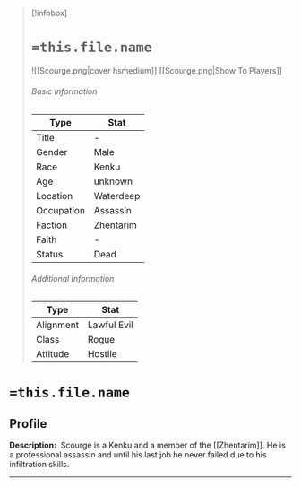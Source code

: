 > [!infobox]
> # `=this.file.name`
> ![[Scourge.png|cover hsmedium]]
> [[Scourge.png|Show To Players]]
> ###### Basic Information
> Type |  Stat |
> ---|---|
> Title | - |
> Gender | Male |
> Race | Kenku |
> Age | unknown |
> Location | Waterdeep |
> Occupation | Assassin |
> Faction | Zhentarim |
> Faith | - |
> Status | Dead |
> ###### Additional Information
> Type |  Stat |
> ---|---|
> Alignment | Lawful Evil |
> Class | Rogue |
> Attitude | Hostile |

# `=this.file.name`
## Profile

**Description:** 
Scourge is a Kenku and a member of the [[Zhentarim]]. He is a professional assassin and until his last job he never failed due to his infiltration skills.

---